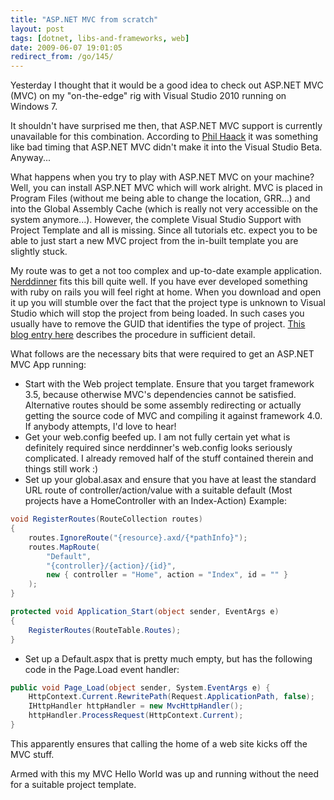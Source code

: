 ```yaml
---
title: "ASP.NET MVC from scratch"
layout: post
tags: [dotnet, libs-and-frameworks, web]
date: 2009-06-07 19:01:05
redirect_from: /go/145/
---
```


Yesterday I thought that it would be a good idea to check out ASP.NET MVC (MVC) on my "on-the-edge" rig with Visual Studio 2010 running on Windows 7.

It shouldn't have surprised me then, that ASP.NET MVC support is currently unavailable for this combination. According to [Phil Haack](http://haacked.com/articles/AboutHaacked.aspx) it was something like bad timing that ASP.NET MVC didn't make it into the Visual Studio Beta. Anyway...

What happens when you try to play with ASP.NET MVC on your machine? Well, you can install ASP.NET MVC which will work alright. MVC is placed in Program Files (without me being able to change the location, GRR...) and into the Global Assembly Cache (which is really not very accessible on the system anymore...). However, the complete Visual Studio Support with Project Template and all is missing. Since all tutorials etc. expect you to be able to just start a new MVC project from the in-built template you are slightly stuck.

My route was to get a not too complex and up-to-date example application. [Nerddinner](http://www.codeplex.com/nerddinner) fits this bill quite well. If you have ever developed something with ruby on rails you will feel right at home. When you download and open it up you will stumble over the fact that the project type is unknown to Visual Studio which will stop the project from being loaded. In such cases you usually have to remove the GUID that identifies the type of project. [This blog entry here](http://weblogs.asp.net/leftslipper/archive/2009/01/20/opening-an-asp-net-mvc-project-without-having-asp-net-mvc-installed-the-project-type-is-not-supported-by-this-installation.aspx) describes the procedure in sufficient detail.

What follows are the necessary bits that were required to get an ASP.NET MVC App running:

*   Start with the Web project template. Ensure that you target framework 3.5, because otherwise MVC's dependencies cannot be satisfied. Alternative routes should be some assembly redirecting or actually getting the source code of MVC and compiling it against framework 4.0. If anybody attempts, I'd love to hear!
*   Get your web.config beefed up. I am not fully certain yet what is definitely required since nerddinner's web.config looks seriously complicated. I already removed half of the stuff contained therein and things still work :)
*   Set up your global.asax and ensure that you have at least the standard URL route of controller/action/value with a suitable default (Most projects have a HomeController with an Index-Action)
Example:

```csharp
void RegisterRoutes(RouteCollection routes)
{
    routes.IgnoreRoute("{resource}.axd/{*pathInfo}");
    routes.MapRoute(
        "Default",
        "{controller}/{action}/{id}",
        new { controller = "Home", action = "Index", id = "" }
    );
}

protected void Application_Start(object sender, EventArgs e)
{
    RegisterRoutes(RouteTable.Routes);
}
```

*   Set up a Default.aspx that is pretty much empty, but has the following code in the Page.Load event handler:

```csharp
public void Page_Load(object sender, System.EventArgs e) {
    HttpContext.Current.RewritePath(Request.ApplicationPath, false);
    IHttpHandler httpHandler = new MvcHttpHandler();
    httpHandler.ProcessRequest(HttpContext.Current);
}
```

This apparently ensures that calling the home of a web site kicks off the MVC stuff.

Armed with this my MVC Hello World was up and running without the need for a suitable project template.